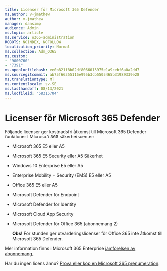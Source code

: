 ```yaml
---
title: Licenser för Microsoft 365 Defender
ms.author: v-jmathew
author: v-jmathew
manager: dansimp
audience: Admin
ms.topic: article
ms.service: o365-administration
ROBOTS: NOINDEX, NOFOLLOW
localization_priority: Normal
ms.collection: Adm_O365
ms.custom:
- "9000760"
- "7391"
ms.openlocfilehash: ee0b821f8b02df8066013975e1a9cebf6a0a2dd7
ms.sourcegitcommit: ab75f66355116e995b3cb5505465b31989339e28
ms.translationtype: MT
ms.contentlocale: sv-SE
ms.lasthandoff: 08/13/2021
ms.locfileid: "58315704"
---
```

# <a name="licenses-for-microsoft-365-defender"></a>Licenser för Microsoft 365 Defender

Följande licenser ger kostnadsfri åtkomst till Microsoft 365 Defender funktioner i Microsoft 365 säkerhetscenter:

- Microsoft 365 E5 eller A5
- Microsoft 365 E5 Security eller A5 Säkerhet
- Windows 10 Enterprise E5 eller A5
- Enterprise Mobility + Security (EMS) E5 eller A5
- Office 365 E5 eller A5
- Microsoft Defender för Endpoint
- Microsoft Defender for Identity
- Microsoft Cloud App Security
- Microsoft Defender för Office 365 (abonnemang 2)

    **Obs!** För stunden ger utvärderingslicenser för Office 365 inte åtkomst till Microsoft 365 Defender.

Mer information finns i Microsoft 365 Enterprise [jämförelsen av abonnemang.](https://go.microsoft.com/fwlink/?linkid=2143458)

Har du ingen licens ännu? [Prova eller köp en Microsoft 365 prenumeration](https://go.microsoft.com/fwlink/?linkid=2143625).
